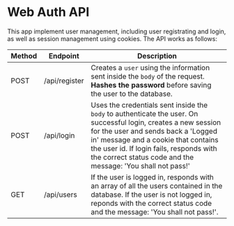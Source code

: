 # Web Auth API

This app implement user management, including user registrating and login, as well as session management using cookies. The API works as follows:

| Method | Endpoint      | Description                                                                                                                                                                                                                                                                                 |
| ------ | ------------- | ------------------------------------------------------------------------------------------------------------------------------------------------------------------------------------------------------------------------------------------------------------------------------------------- |
| POST   | /api/register | Creates a `user` using the information sent inside the `body` of the request. **Hashes the password** before saving the user to the database.                                                                                                                                                 |
| POST   | /api/login    | Uses the credentials sent inside the `body` to authenticate the user. On successful login, creates a new session for the user and sends back a 'Logged in' message and a cookie that contains the user id. If login fails, responds with the correct status code and the message: 'You shall not pass!' |
| GET    | /api/users    | If the user is logged in, responds with an array of all the users contained in the database. If the user is not logged in, reponds with the correct status code and the message: 'You shall not pass!'.            |


